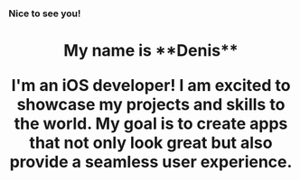 ### Nice to see you! 
<h1 align="center">My name is **Denis** </a> 

I'm an **iOS developer**! I am excited to showcase my projects and skills to the world.
My goal is to create apps that not only look great but also provide a seamless user experience.
<!--
**dezhest/dezhest** is a ✨ _special_ ✨ repository because its `README.md` (this file) appears on your GitHub profile.

